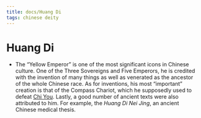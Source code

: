 ```yaml
---
title: docs/Huang Di
tags: chinese deity
---
```


# Huang Di
- The “Yellow Emperor” is one of the most significant icons in Chinese culture. One of the Three Sovereigns and Five Emperors, he is credited with the invention of many things as well as venerated as the ancestor of the whole Chinese race. As for inventions, his most “important” creation is that of the Compass Chariot, which he supposedly used to defeat [Chi You](Chi%20You.md.md). Lastly, a good number of ancient texts were also attributed to him. For example, the _Huang Di Nei Jing_, an ancient Chinese medical thesis.